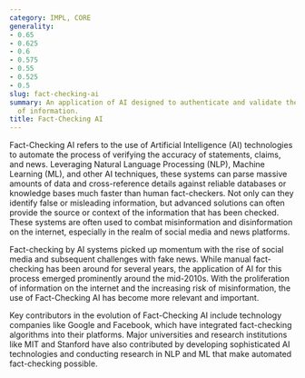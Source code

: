 ```yaml
---
category: IMPL, CORE
generality:
- 0.65
- 0.625
- 0.6
- 0.575
- 0.55
- 0.525
- 0.5
slug: fact-checking-ai
summary: An application of AI designed to authenticate and validate the truthfulness
  of information.
title: Fact-Checking AI
---
```


Fact-Checking AI refers to the use of Artificial Intelligence (AI) technologies to automate the process of verifying the accuracy of statements, claims, and news. Leveraging Natural Language Processing (NLP), Machine Learning (ML), and other AI techniques, these systems can parse massive amounts of data and cross-reference details against reliable databases or knowledge bases much faster than human fact-checkers. Not only can they identify false or misleading information, but advanced solutions can often provide the source or context of the information that has been checked. These systems are often used to combat misinformation and disinformation on the internet, especially in the realm of social media and news platforms.

Fact-checking by AI systems picked up momentum with the rise of social media and subsequent challenges with fake news. While manual fact-checking has been around for several years, the application of AI for this process emerged prominently around the mid-2010s. With the proliferation of information on the internet and the increasing risk of misinformation, the use of Fact-Checking AI has become more relevant and important.

Key contributors in the evolution of Fact-Checking AI include technology companies like Google and Facebook, which have integrated fact-checking algorithms into their platforms. Major universities and research institutions like MIT and Stanford have also contributed by developing sophisticated AI technologies and conducting research in NLP and ML that make automated fact-checking possible.